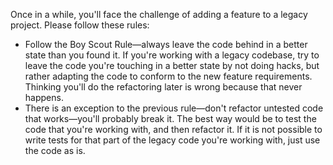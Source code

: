 Once in a while, you'll face the challenge of adding a feature to a legacy project. Please follow these rules:

* Follow the Boy Scout Rule—always leave the code behind in a better state than you found it. If you're working with a legacy codebase, try to leave the code you're touching in a better state by not doing hacks, but rather adapting the code to conform to the new feature requirements. Thinking you'll do the refactoring later is wrong because that never happens.
* There is an exception to the previous rule—don't refactor untested code that works—you'll probably break it. The best way would be to test the code that you're working with, and then refactor it. If it is not possible to write tests for that part of the legacy code you're working with, just use the code as is.
